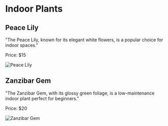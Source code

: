 <!DOCTYPE html>
<html>
 <head>
    <meta charset="UTF-8">
    <title>Indoor Plants</title>
    <meta name="description" content="Explore a variety of indoor plants for your home or office.">
 </head>
 <body>
   <h1>Indoor Plants</h1>

   <h2>Peace Lily</h2>
   <p>"The Peace Lily, known for its elegant white flowers, is a popular choice for indoor spaces."</p>
   <p>Price: $15</p>
   <img src="https://edube.org/uploads/media/default/0001/04/spathiphyllum-peace-lily.jpg" alt="Peace Lily">

   <h2>Zanzibar Gem</h2>
   <p>"The Zanzibar Gem, with its glossy green foliage, is a low-maintenance indoor plant perfect for beginners."</p>
   <p>Price: $20</p>
   <img src="https://edube.org/uploads/media/default/0001/04/zamioculcas-zanzibar-gem.jpg" alt="Zanzibar Gem">
 </body>
</html>
